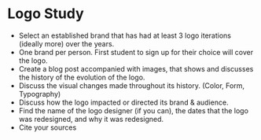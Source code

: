 # Logo Study

* Select an established brand that has had at least 3 logo iterations (ideally more) over the years.
* One brand per person. First student to sign up for their choice will cover the logo.
* Create a blog post accompanied with images, that shows and discusses the history of the evolution of the logo.
* Discuss the visual changes made throughout its history. (Color, Form, Typography)
* Discuss how the logo impacted or directed its brand & audience.
* Find the name of the logo designer (if you can), the dates that the logo was redesigned, and why it was redesigned.
* Cite your sources
